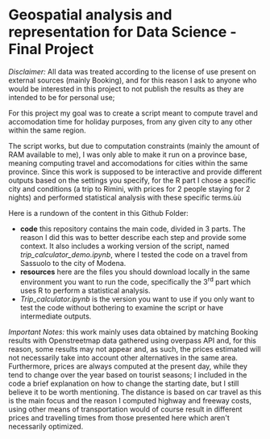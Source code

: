 # Geospatial analysis and representation for Data Science - Final Project
*Disclaimer:* All data was treated according to the license of use present on external sources (mainly Booking), and for this reason I ask to anyone who would be interested in this project to not publish the results as they are intended to be for personal use; 

For this project my goal was to create a script meant to compute travel and accomodation time for holiday purposes, from any given city to any other within the same region. 

The script works, but due to computation constraints (mainly the amount of RAM available to me), I was only able to make it run on a province base, meaning computing travel and accomodations for cities within the same province.
Since this work is supposed to be interactive and provide different outputs based on the settings you specify, for the R part I chose a specific city and conditions (a trip to Rimini, with prices for 2 people staying for 2 nights) and performed statistical analysis with these specific terms.ùù


Here is a rundown of the content in this Github Folder:
- **code** this repository contains the main code, divided in 3 parts. The reason I did this was to better describe each step and provide some context.
It also includes a working version of the script, named *trip_calculator_demo.ipynb*, where I tested the code on a travel from Sassuolo to the city of Modena.
- **resources** here are the files you should download locally in the same environment you want to run the code, specifically the 3<sup>rd</sup> part which uses R to perform a statistical analysis.
- *Trip_calculator.ipynb* is the version you want to use if you only want to test the code without bothering to examine the script or have intermediate outputs.


*Important Notes:* this work mainly uses data obtained by matching Booking results with Openstreetmap data gathered using overpass API and, for this reason, some results may not appear and, as such, the prices estimated will not necessarily take into account other alternatives in the same area.
Furthermore, prices are always computed at the present day, while they tend to change over the year based on tourist seasons; I included in the code a brief explanation on how to change the starting date, but I still believe it to be worth mentioning.
The distance is based on car travel as this is the main focus and the reason I computed highway and freeway costs, using other means of transportation would of course result in different prices and travelling times from those presented here which aren't necessarily optimized.













